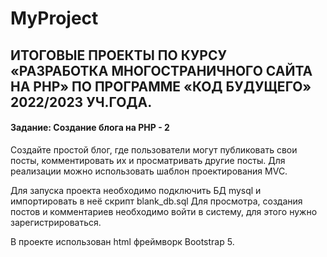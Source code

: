 # MyProject
## ИТОГОВЫЕ ПРОЕКТЫ ПО КУРСУ «РАЗРАБОТКА МНОГОСТРАНИЧНОГО САЙТА НА РНР» ПО ПРОГРАММЕ «КОД БУДУЩЕГО» 2022/2023 УЧ.ГОДА.
#### Задание: Создание блога на PHP - 2
Создайте простой блог, где пользователи могут публиковать свои посты, комментировать
их и просматривать другие посты. Для реализации можно использовать шаблон
проектирования MVC.

Для запуска проекта необходимо подключить БД mysql и импортировать в неё скрипт blank_db.sql
Для просмотра, создания постов и комментариев необходимо войти в систему, для этого нужно зарегистрироваться.

В проекте использован html фреймворк Bootstrap 5.
